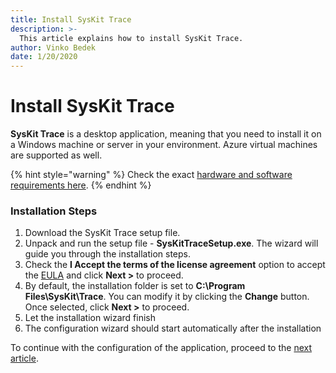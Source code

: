 ```yaml
---
title: Install SysKit Trace
description: >-
  This article explains how to install SysKit Trace.
author: Vinko Bedek
date: 1/20/2020
---
```


# Install SysKit Trace

**SysKit Trace** is a desktop application, meaning that you need to install it on a Windows machine or server in your environment. Azure virtual machines are supported as well.

{% hint style="warning" %}
Check the exact [hardware and software requirements here](../requirements/system-requirements.md).
{% endhint %}

### Installation Steps

1. Download the SysKit Trace setup file.
2. Unpack and run the setup file - **SysKitTraceSetup.exe**. The wizard will guide you through the installation steps.
3. Check the **I Accept the terms of the license agreement** option to accept the [EULA](https://www.syskit.com/eula/) and click **Next &gt;** to proceed.
4. By default, the installation folder is set to **C:\Program Files\SysKit\Trace**. You can modify it by clicking the **Change** button. Once selected, click **Next &gt;** to proceed. 
5. Let the installation wizard finish
6. The configuration wizard should start automatically after the installation

To continue with the configuration of the application, proceed to the [next article](./configure-syskit-trace.md).


